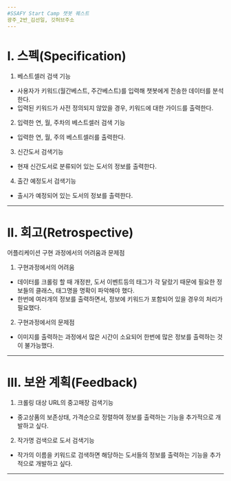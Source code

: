 ```yaml
---
#SSAFY Start Camp 챗봇 퀘스트
광주_2반_김선일, 깃허브주소
---
```

# I. 스펙(Specification)
1. 베스트셀러 검색 기능
* 사용자가 키워드(월간베스트, 주간베스트)를 입력해 챗봇에게 전송한 데이터를 분석한다.
* 입력된 키워드가 사전 정의되지 않았을 경우, 키워드에 대한 가이드를 출력한다.
2. 입력한 연, 월, 주차의 베스트셀러 검색 기능
* 입력한 연, 월, 주의 베스트셀러를 출력한다.
3. 신간도서 검색기능
* 현재 신간도서로 분류되어 있는 도서의 정보를 출력한다.
4. 출간 예정도서 검색기능
* 출시가 예정되어 있는 도서의 정보를 출력한다.
---
# II. 회고(Retrospective)
어플리케이션 구현 과정에서의 어려움과 문제점
1. 구현과정에서의 어려움
* 데이터를 크롤링 할 때 개정판, 도서 이벤트등의 태그가 각 달랐기 때문에 필요한 정보들의 클래스, 태그명을 명확이 파악해야 했다.
* 한번에 여러개의 정보를 출력하면서, 정보에 키워드가 포함되어 있을 경우의 처리가 필요했다.
2. 구현과정에서의 문제점
* 이미지를 출력하는 과정에서 많은 시간이 소요되어 한번에 많은 정보를 출력하는 것이 불가능했다.
---
# III. 보완 계획(Feedback)
1. 크롤링 대상 URL의 중고매장 검색기능
* 중고상품의 보존상태, 가격순으로 정렬하여 정보를 출력하는 기능을 추가적으로 개발하고 싶다.
2. 작가명 검색으로 도서 검색기능
* 작가의 이름을 키워드로 검색하면 해당하는 도서들의 정보를 출력하는 기능을 추가적으로 개발하고 싶다.
---
